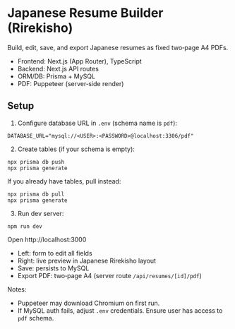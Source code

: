# Japanese Resume Builder (Rirekisho)

Build, edit, save, and export Japanese resumes as fixed two‑page A4 PDFs.

- Frontend: Next.js (App Router), TypeScript
- Backend: Next.js API routes
- ORM/DB: Prisma + MySQL
- PDF: Puppeteer (server‑side render)

## Setup

1) Configure database URL in `.env` (schema name is `pdf`):

```
DATABASE_URL="mysql://<USER>:<PASSWORD>@localhost:3306/pdf"
```

2) Create tables (if your schema is empty):

```
npx prisma db push
npx prisma generate
```

If you already have tables, pull instead:

```
npx prisma db pull
npx prisma generate
```

3) Run dev server:

```
npm run dev
```

Open http://localhost:3000

- Left: form to edit all fields
- Right: live preview in Japanese Rirekisho layout
- Save: persists to MySQL
- Export PDF: two‑page A4 (server route `/api/resumes/[id]/pdf`)

Notes:
- Puppeteer may download Chromium on first run.
- If MySQL auth fails, adjust `.env` credentials. Ensure user has access to `pdf` schema.


